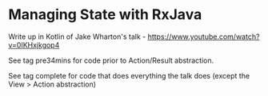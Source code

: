 # Managing State with RxJava

Write up in Kotlin of Jake Wharton's talk - https://www.youtube.com/watch?v=0IKHxjkgop4

See tag pre34mins for code prior to Action/Result abstraction.

See tag complete for code that does everything the talk does (except the View > Action abstraction)
